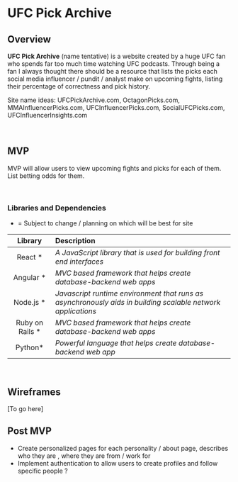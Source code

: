 # UFC Pick Archive 

## Overview

**UFC Pick Archive** (name tentative) is a website created by a huge UFC fan who spends far too much time watching UFC podcasts. Through being a fan I always thought 
there should be a resource that lists the picks each social media influencer / pundit / analyst make on upcoming fights, listing their percentage of correctness and pick history. 

Site name ideas: UFCPickArchive.com, OctagonPicks.com, MMAInfluencerPicks.com, UFCInfluencerPicks.com, SocialUFCPicks.com, UFCInfluencerInsights.com

<br> 

## MVP

MVP will allow users to view upcoming fights and picks for each of them. List betting odds for them. 

<br>

### Libraries and Dependencies

* = Subject to change / planning on which will be best for site 


|     Library      | Description                                |
| :--------------: | :----------------------------------------- |
| React *           | _A JavaScript library that is used for building front end interfaces_ |
| Angular *  | _MVC based framework that helps create database-backend web apps_ |
| Node.js   *       | _Javascript runtime environment that runs as asynchronously aids in building scalable network applications_ |
| Ruby on Rails  *  | _MVC based framework that helps create database-backend web apps_ |
| Python*   | _Powerful language that helps create database-backend web app_ |

<br>

## Wireframes 

[To go here]

## Post MVP
  - Create personalized pages for each personality / about page, describes who they are , where they are from / work for 
  - Implement authentication to allow users to create profiles and follow specific people ? 
